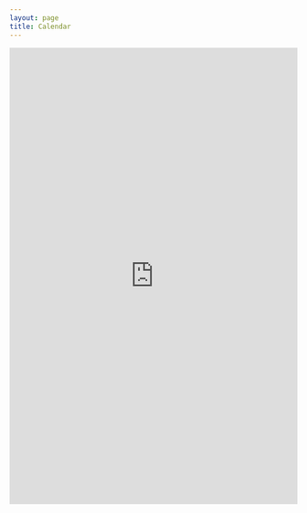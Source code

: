 ```yaml
---
layout: page
title: Calendar
---
```


<p align="center"><iframe src="https://www.google.com/calendar/embed?showTitle=0&amp;showNav=0&amp;showPrint=0&amp;showCalendars=0&amp;height=600&amp;wkst=2&amp;hl=en&amp;bgcolor=%23ffcc00&amp;src=vmoov369qp7d6fneps11vqfej8%40group.calendar.google.com&amp;color=%238D6F47&amp;src=4iebdv2ccjku5er6kdahkd8beo%40group.calendar.google.com&amp;color=%235229A3&amp;src=8qtg2lo5dc8vg0rnsbrj2l2tis%40group.calendar.google.com&amp;color=%23865A5A&amp;ctz=America%2FNew_York" style=" border-width:0 " width="100%" height="800" frameborder="0" scrolling="no"></iframe></p>